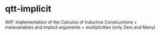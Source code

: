 # qtt-implicit
WIP. Implementation of the Calculus of Inductive Constructions + metavariables and implicit arguments + multiplicities (only Zero and Many)
